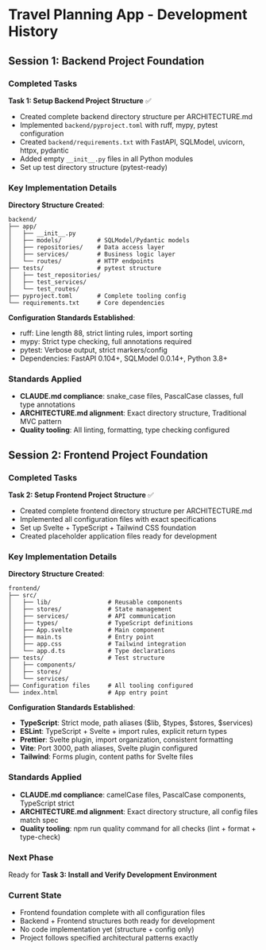 # Travel Planning App - Development History

## Session 1: Backend Project Foundation

### Completed Tasks

**Task 1: Setup Backend Project Structure** ✅
- Created complete backend directory structure per ARCHITECTURE.md
- Implemented `backend/pyproject.toml` with ruff, mypy, pytest configuration
- Created `backend/requirements.txt` with FastAPI, SQLModel, uvicorn, httpx, pydantic
- Added empty `__init__.py` files in all Python modules
- Set up test directory structure (pytest-ready)

### Key Implementation Details

**Directory Structure Created**:
```
backend/
├── app/
│   ├── __init__.py
│   ├── models/          # SQLModel/Pydantic models
│   ├── repositories/    # Data access layer
│   ├── services/        # Business logic layer
│   └── routes/          # HTTP endpoints
├── tests/               # pytest structure
│   ├── test_repositories/
│   ├── test_services/
│   └── test_routes/
├── pyproject.toml       # Complete tooling config
└── requirements.txt     # Core dependencies
```

**Configuration Standards Established**:
- ruff: Line length 88, strict linting rules, import sorting
- mypy: Strict type checking, full annotations required
- pytest: Verbose output, strict markers/config
- Dependencies: FastAPI 0.104+, SQLModel 0.0.14+, Python 3.8+

### Standards Applied
- **CLAUDE.md compliance**: snake_case files, PascalCase classes, full type annotations
- **ARCHITECTURE.md alignment**: Exact directory structure, Traditional MVC pattern
- **Quality tooling**: All linting, formatting, type checking configured

## Session 2: Frontend Project Foundation

### Completed Tasks

**Task 2: Setup Frontend Project Structure** ✅
- Created complete frontend directory structure per ARCHITECTURE.md
- Implemented all configuration files with exact specifications
- Set up Svelte + TypeScript + Tailwind CSS foundation
- Created placeholder application files ready for development

### Key Implementation Details

**Directory Structure Created**:
```
frontend/
├── src/
│   ├── lib/                # Reusable components
│   ├── stores/             # State management
│   ├── services/           # API communication
│   ├── types/              # TypeScript definitions
│   ├── App.svelte          # Main component
│   ├── main.ts             # Entry point
│   ├── app.css             # Tailwind integration
│   └── app.d.ts            # Type declarations
├── tests/                  # Test structure
│   ├── components/
│   ├── stores/
│   └── services/
├── Configuration files     # All tooling configured
└── index.html              # App entry point
```

**Configuration Standards Established**:
- **TypeScript**: Strict mode, path aliases ($lib, $types, $stores, $services)
- **ESLint**: TypeScript + Svelte + import rules, explicit return types
- **Prettier**: Svelte plugin, import organization, consistent formatting
- **Vite**: Port 3000, path aliases, Svelte plugin configured
- **Tailwind**: Forms plugin, content paths for Svelte files

### Standards Applied
- **CLAUDE.md compliance**: camelCase files, PascalCase components, TypeScript strict
- **ARCHITECTURE.md alignment**: Exact directory structure, all config files match spec
- **Quality tooling**: npm run quality command for all checks (lint + format + type-check)

### Next Phase
Ready for **Task 3: Install and Verify Development Environment**

### Current State
- Frontend foundation complete with all configuration files
- Backend + Frontend structures both ready for development
- No code implementation yet (structure + config only)
- Project follows specified architectural patterns exactly